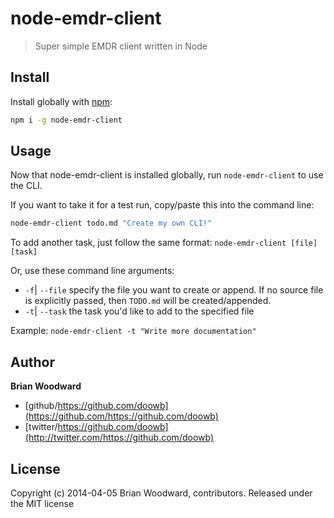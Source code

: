 # node-emdr-client

> Super simple EMDR client written in Node

## Install
Install globally with [npm](npmjs.org):

```bash
npm i -g node-emdr-client
```

## Usage

Now that node-emdr-client is installed globally, run `node-emdr-client` to use the CLI.

If you want to take it for a test run, copy/paste this into the command line:

```bash
node-emdr-client todo.md "Create my own CLI!"
```

To add another task, just follow the same format: `node-emdr-client [file] [task]`

Or, use these command line arguments:

* `-f`| `--file` specify the file you want to create or append. If no source file is explicitly passed, then `TODO.md` will be created/appended.
* `-t`| `--task` the task you'd like to add to the specified file

Example: `node-emdr-client -t "Write more documentation"`


## Author

**Brian Woodward**

* [github/https://github.com/doowb](https://github.com/https://github.com/doowb)
* [twitter/https://github.com/doowb](http://twitter.com/https://github.com/doowb)

## License
Copyright (c) 2014-04-05 Brian Woodward, contributors.
Released under the MIT license